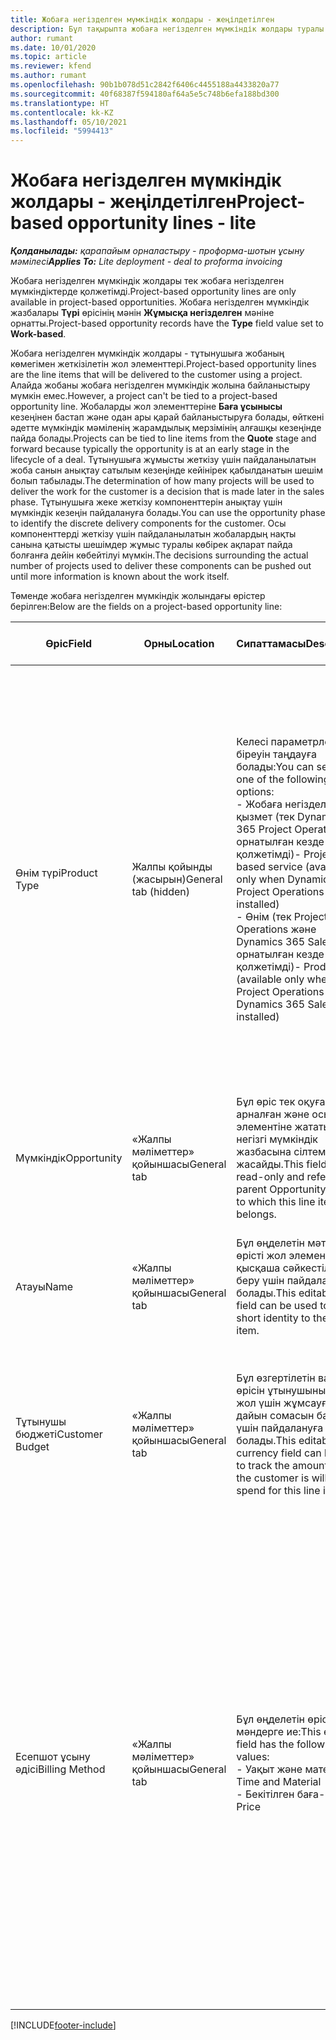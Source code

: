 ```yaml
---
title: Жобаға негізделген мүмкіндік жолдары - жеңілдетілген
description: Бұл тақырыпта жобаға негізделген мүмкіндік жолдары туралы ақпарат берілген. (Pro)
author: rumant
ms.date: 10/01/2020
ms.topic: article
ms.reviewer: kfend
ms.author: rumant
ms.openlocfilehash: 90b1b078d51c2842f6406c4455188a4433820a77
ms.sourcegitcommit: 40f68387f594180af64a5e5c748b6efa188bd300
ms.translationtype: HT
ms.contentlocale: kk-KZ
ms.lasthandoff: 05/10/2021
ms.locfileid: "5994413"
---
```

# <a name="project-based-opportunity-lines---lite"></a><span data-ttu-id="2fda9-104">Жобаға негізделген мүмкіндік жолдары - жеңілдетілген</span><span class="sxs-lookup"><span data-stu-id="2fda9-104">Project-based opportunity lines - lite</span></span>

<span data-ttu-id="2fda9-105">_**Қолданылады:** қарапайым орналастыру - проформа-шотын ұсыну мәмілесі_</span><span class="sxs-lookup"><span data-stu-id="2fda9-105">_**Applies To:** Lite deployment - deal to proforma invoicing_</span></span>

<span data-ttu-id="2fda9-106">Жобаға негізделген мүмкіндік жолдары тек жобаға негізделген мүмкіндіктерде қолжетімді.</span><span class="sxs-lookup"><span data-stu-id="2fda9-106">Project-based opportunity lines are only available in project-based opportunities.</span></span> <span data-ttu-id="2fda9-107">Жобаға негізделген мүмкіндік жазбалары **Түрі** өрісінің мәнін **Жұмысқа негізделген** мәніне орнатты.</span><span class="sxs-lookup"><span data-stu-id="2fda9-107">Project-based opportunity records have the **Type** field value set to **Work-based**.</span></span>

<span data-ttu-id="2fda9-108">Жобаға негізделген мүмкіндік жолдары - тұтынушыға жобаның көмегімен жеткізілетін жол элементтері.</span><span class="sxs-lookup"><span data-stu-id="2fda9-108">Project-based opportunity lines are the line items that will be delivered to the customer using a project.</span></span> <span data-ttu-id="2fda9-109">Алайда жобаны жобаға негізделген мүмкіндік жолына байланыстыру мүмкін емес.</span><span class="sxs-lookup"><span data-stu-id="2fda9-109">However, a project can't be tied to a project-based opportunity line.</span></span> <span data-ttu-id="2fda9-110">Жобаларды жол элементтеріне **Баға ұсынысы** кезеңінен бастап және одан ары қарай байланыстыруға болады, өйткені әдетте мүмкіндік мәміленің жарамдылық мерзімінің алғашқы кезеңінде пайда болады.</span><span class="sxs-lookup"><span data-stu-id="2fda9-110">Projects can be tied to line items from the **Quote** stage and forward because typically the opportunity is at an early stage in the lifecycle of a deal.</span></span> <span data-ttu-id="2fda9-111">Тұтынушыға жұмысты жеткізу үшін пайдаланылатын жоба санын анықтау сатылым кезеңінде кейінірек қабылданатын шешім болып табылады.</span><span class="sxs-lookup"><span data-stu-id="2fda9-111">The determination of how many projects will be used to deliver the work for the customer is a decision that is made later in the sales phase.</span></span> <span data-ttu-id="2fda9-112">Тұтынушыға жеке жеткізу компоненттерін анықтау үшін мүмкіндік кезеңін пайдалануға болады.</span><span class="sxs-lookup"><span data-stu-id="2fda9-112">You can use the opportunity phase to identify the discrete delivery components for the customer.</span></span> <span data-ttu-id="2fda9-113">Осы компоненттерді жеткізу үшін пайдаланылатын жобалардың нақты санына қатысты шешімдер жұмыс туралы көбірек ақпарат пайда болғанға дейін көбейтілуі мүмкін.</span><span class="sxs-lookup"><span data-stu-id="2fda9-113">The decisions surrounding the actual number of projects used to deliver these components can be pushed out until more information is known about the work itself.</span></span>

<span data-ttu-id="2fda9-114">Төменде жобаға негізделген мүмкіндік жолындағы өрістер берілген:</span><span class="sxs-lookup"><span data-stu-id="2fda9-114">Below are the fields on a project-based opportunity line:</span></span>

| <span data-ttu-id="2fda9-115">**Өріс**</span><span class="sxs-lookup"><span data-stu-id="2fda9-115">**Field**</span></span> | <span data-ttu-id="2fda9-116">**Орны**</span><span class="sxs-lookup"><span data-stu-id="2fda9-116">**Location**</span></span> | <span data-ttu-id="2fda9-117">**Сипаттамасы**</span><span class="sxs-lookup"><span data-stu-id="2fda9-117">**Description**</span></span> | <span data-ttu-id="2fda9-118">**Төменгі әсер**</span><span class="sxs-lookup"><span data-stu-id="2fda9-118">**Downstream impact**</span></span> |
| --- | --- | --- | --- |
| <span data-ttu-id="2fda9-119">Өнім түрі</span><span class="sxs-lookup"><span data-stu-id="2fda9-119">Product Type</span></span> | <span data-ttu-id="2fda9-120">Жалпы қойынды (жасырын)</span><span class="sxs-lookup"><span data-stu-id="2fda9-120">General tab (hidden)</span></span> | <span data-ttu-id="2fda9-121">Келесі параметрлердің біреуін таңдауға болады:</span><span class="sxs-lookup"><span data-stu-id="2fda9-121">You can select one of the following options:</span></span></br><span data-ttu-id="2fda9-122">- Жобаға негізделген қызмет (тек Dynamics 365 Project Operations орнатылған кезде қолжетімді)</span><span class="sxs-lookup"><span data-stu-id="2fda9-122">- Project-based service (available only when Dynamics 365 Project Operations is installed)</span></span></br><span data-ttu-id="2fda9-123">- Өнім (тек Project Operations және Dynamics 365 Sales орнатылған кезде ғана қолжетімді)</span><span class="sxs-lookup"><span data-stu-id="2fda9-123">- Product (available only when Project Operations and Dynamics 365 Sales are installed)</span></span> | <span data-ttu-id="2fda9-124">Жобаға негізделген мүмкіндік жолын мүмкіндіктегі жобаға негізделген жолдар торынан жасаған кезде, бұл өрістің мәні **Жобаға негізделген қызмет** мәніне орнатылады.</span><span class="sxs-lookup"><span data-stu-id="2fda9-124">The value of this field is set to **Project-based service** when you create a project-based opportunity line from the project-based lines grid on the Opportunity.</span></span> <br> <span data-ttu-id="2fda9-125">Егер сіз бұл мәнді өзгертсеңіз немесе алдын ала анықтасаңыз, жобаның функционалды мүмкіндігі жобаға негізделген жол элементтерінде қосылмайды.</span><span class="sxs-lookup"><span data-stu-id="2fda9-125">If you change or override this value, the project functionality won't be enabled on your project-based line items.</span></span> |
| <span data-ttu-id="2fda9-126">Мүмкіндік</span><span class="sxs-lookup"><span data-stu-id="2fda9-126">Opportunity</span></span> | <span data-ttu-id="2fda9-127">«Жалпы мәліметтер» қойыншасы</span><span class="sxs-lookup"><span data-stu-id="2fda9-127">General tab</span></span> | <span data-ttu-id="2fda9-128">Бұл өріс тек оқуға арналған және осы жол элементіне жататын негізгі мүмкіндік жазбасына сілтеме жасайды.</span><span class="sxs-lookup"><span data-stu-id="2fda9-128">This field is read-only and references parent Opportunity record to which this line item belongs.</span></span> | <span data-ttu-id="2fda9-129">Бұл өрістен төменгі әсері жоқ.</span><span class="sxs-lookup"><span data-stu-id="2fda9-129">There is no downstream impact from this field.</span></span> |
| <span data-ttu-id="2fda9-130">Атауы</span><span class="sxs-lookup"><span data-stu-id="2fda9-130">Name</span></span> | <span data-ttu-id="2fda9-131">«Жалпы мәліметтер» қойыншасы</span><span class="sxs-lookup"><span data-stu-id="2fda9-131">General tab</span></span> | <span data-ttu-id="2fda9-132">Бұл өңделетін мәтіндік өрісті жол элементіне қысқаша сәйкестілік беру үшін пайдалануға болады.</span><span class="sxs-lookup"><span data-stu-id="2fda9-132">This editable text field can be used to give a short identity to the line item.</span></span> | <span data-ttu-id="2fda9-133">Бұл мән осы мүмкіндіктен баға ұсынысын жасаған кезде баға ұсыну жолына көшіріледі.</span><span class="sxs-lookup"><span data-stu-id="2fda9-133">This value is carried over to the quote line when you create a quote from this opportunity.</span></span> |
| <span data-ttu-id="2fda9-134">Тұтынушы бюджеті</span><span class="sxs-lookup"><span data-stu-id="2fda9-134">Customer Budget</span></span> | <span data-ttu-id="2fda9-135">«Жалпы мәліметтер» қойыншасы</span><span class="sxs-lookup"><span data-stu-id="2fda9-135">General tab</span></span> | <span data-ttu-id="2fda9-136">Бұл өзгертілетін валюта өрісін ұтынушының осы жол үшін жұмсауға дайын сомасын бақылау үшін пайдалануға болады.</span><span class="sxs-lookup"><span data-stu-id="2fda9-136">This editable currency field can be used to track the amount that the customer is willing to spend for this line item.</span></span> | <span data-ttu-id="2fda9-137">Бұл мән осы мүмкіндіктен баға ұсынысын жасаған кезде баға ұсыну жолындағы тиісті өріске көшіріледі.</span><span class="sxs-lookup"><span data-stu-id="2fda9-137">This value is carried over to the corresponding field on the quote line when you create a quote from this opportunity.</span></span> |
| <span data-ttu-id="2fda9-138">Есепшот ұсыну әдісі</span><span class="sxs-lookup"><span data-stu-id="2fda9-138">Billing Method</span></span> | <span data-ttu-id="2fda9-139">«Жалпы мәліметтер» қойыншасы</span><span class="sxs-lookup"><span data-stu-id="2fda9-139">General tab</span></span> | <span data-ttu-id="2fda9-140">Бұл өңделетін өріс келесі мәндерге ие:</span><span class="sxs-lookup"><span data-stu-id="2fda9-140">This editable field has the following values:</span></span></br><span data-ttu-id="2fda9-141">- Уақыт және материал</span><span class="sxs-lookup"><span data-stu-id="2fda9-141">- Time and Material</span></span></br><span data-ttu-id="2fda9-142">- Бекітілген баға</span><span class="sxs-lookup"><span data-stu-id="2fda9-142">- Fixed Price</span></span> | <span data-ttu-id="2fda9-143">Бұл мән осы мүмкіндіктен баға ұсынысын жасаған кезде баға ұсыну жолындағы тиісті өріске көшіріледі.</span><span class="sxs-lookup"><span data-stu-id="2fda9-143">This value is carried over to the corresponding field on the quote line when you create a quote from this opportunity.</span></span> <span data-ttu-id="2fda9-144">Баға ұсыну жолы жасалғаннан кейін, өріс құлыпталады және оны өзгерту мүмкін емес болады.</span><span class="sxs-lookup"><span data-stu-id="2fda9-144">After the quote line is created, the field is locked and can't be changed.</span></span> <span data-ttu-id="2fda9-145">Бұл өріс мәнін мүмкіндігінше дәл тағайындаңыз.</span><span class="sxs-lookup"><span data-stu-id="2fda9-145">Assign this field value as accurately as possible.</span></span> <span data-ttu-id="2fda9-146">Осы өрістің баға ұсыну жолындағы мәнін өзгерту қажет болса, баға ұсыну жолын жойып, қайта жасаңыз.</span><span class="sxs-lookup"><span data-stu-id="2fda9-146">If you need to change the value of this field on the quote line, delete and re-create the quote line.</span></span> |


[!INCLUDE[footer-include](../../includes/footer-banner.md)]